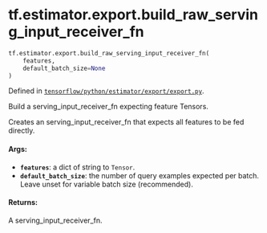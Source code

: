<div itemscope itemtype="http://developers.google.com/ReferenceObject">
<meta itemprop="name" content="tf.estimator.export.build_raw_serving_input_receiver_fn" />
<meta itemprop="path" content="Stable" />
</div>

# tf.estimator.export.build_raw_serving_input_receiver_fn

``` python
tf.estimator.export.build_raw_serving_input_receiver_fn(
    features,
    default_batch_size=None
)
```



Defined in [`tensorflow/python/estimator/export/export.py`](/code/stable/tensorflow/python/estimator/export/export.py).

Build a serving_input_receiver_fn expecting feature Tensors.

Creates an serving_input_receiver_fn that expects all features to be fed
directly.

#### Args:

* <b>`features`</b>: a dict of string to `Tensor`.
* <b>`default_batch_size`</b>: the number of query examples expected per batch.
      Leave unset for variable batch size (recommended).


#### Returns:

A serving_input_receiver_fn.